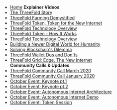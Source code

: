 * [Home](/)
 **Explainer Videos**
* [The ThreeFold Story](tf_thestory.md)
* [ThreeFold Farming Demystified](farming.md)
* [ThreeFold Token, Token for the New Internet](tft_intro.md)
* [ThreeFold Technology Overview](tech.md)
* [ThreeFold Token - How It Works](tft_howitworks.md)
* [ThreeFold Technology Overview](tf_tech.md)
* [Building a Newer Digital World for Humanity](humanity.md)
* [Solving Blockchain's Dilemma](dilemma.md)
* [ThreeFold Wallet Dos and Don'ts](wallet.md)
* [ThreeFold Grid: Edge. The New Internet](edge.md)    
 **Community Calls & Updates**
* [ThreeFold Community Call March 2020](march_2020.md)
* [ThreeFold Community Call January 2020](jan_2020.md)
* [October Event: Keynote pt.1](keynote_oct2019_1.md)
* [October Event: Keynote pt.2](keynote_oct2019_2.md)
* [October Event: Autonomous Internet Architecture](autonomousarchitecture_oct2019.md)
* [October Event: Autonomous Internet Demo](autonomousdemo_oct2019.md)
* [October Event: Token Session](tokensession_oct2019.md)